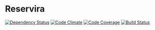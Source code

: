 Reservira
=========

[![Dependency Status](https://gemnasium.com/GanfOfFourOrFive/reservira.svg)](https://gemnasium.com/GanfOfFourOrFive/reservira)
[![Code Climate](https://codeclimate.com/github/GanfOfFourOrFive/reservira.png)](https://codeclimate.com/github/GanfOfFourOrFive/reservira)
[![Code Coverage](https://codeclimate.com/github/GanfOfFourOrFive/reservira/coverage.png)](https://codeclimate.com/github/GanfOfFourOrFive/reservira)
[![Build Status](https://travis-ci.org/GanfOfFourOrFive/reservira.svg)](https://travis-ci.org/GanfOfFourOrFive/reservira)

